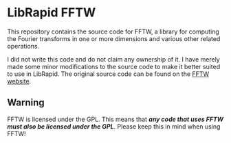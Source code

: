 # LibRapid FFTW

This repository contains the source code for FFTW, a library for computing the
Fourier transforms in one or more dimensions and various other related operations.

I did not write this code and do not claim any ownership of it. I have merely
made some minor modifications to the source code to make it better suited to use
in LibRapid. The original source code can be found on the [FFTW website](http://www.fftw.org/).

## Warning

FFTW is licensed under the GPL. This means that ***any code that uses FFTW must also
be licensed under the GPL***. Please keep this in mind when using FFTW!
